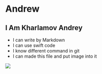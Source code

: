 <!DOCTYPE html>
# Andrew
## I Am Kharlamov Andrey
* I can write by Markdown
* I can use swift code 
* I know different command in git
* I can made this file and put image into it

![](https://im0-tub-ru.yandex.net/i?id=ecef0fcf33c646bf9a943e36a4105eba-l&n=13)
